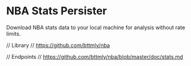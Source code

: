# NBA Stats Persister
Download NBA stats data to your local machine for analysis without rate
limits.

// Library
// https://github.com/bttmly/nba

// Endpoints
// https://github.com/bttmly/nba/blob/master/doc/stats.md
